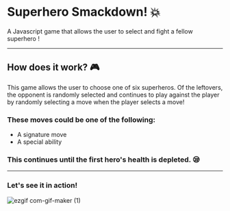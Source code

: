 # Superhero Smackdown! 💥
A Javascript game that allows the user to select and fight a fellow superhero !

---
## How does it work? 🎮

This game allows the user to choose one of six superheros. Of the leftovers, the opponent is randomly selected and continues to play against the player by randomly selecting a move when the player selects a move!

### These moves could be one of the following:

- A signature move
- A special ability

### This continues until the first hero's health is depleted. 😪

---
### Let's see it in action!

![ezgif com-gif-maker (1)](https://user-images.githubusercontent.com/119801701/216597995-5e2a79da-9537-4cba-b8b9-5ec121af49e7.gif)

